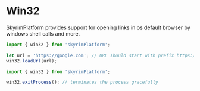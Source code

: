 # Win32

SkyrimPlatform provides support for opening links in os default browser by windows shell calls and more.

```typescript
import { win32 } from 'skyrimPlatform';

let url = 'https://google.com'; // URL should start with prefix https://
win32.loadUrl(url);
```

```typescript
import { win32 } from 'skyrimPlatform';

win32.exitProcess(); // terminates the process gracefully
```
